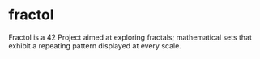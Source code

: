 # fractol

Fractol is a 42 Project aimed at exploring fractals; mathematical sets that exhibit a repeating pattern displayed at every scale.
